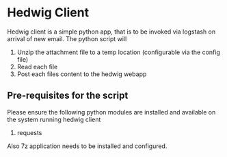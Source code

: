 # Hedwig Client

Hedwig client is a simple python app, that is to be invoked via logstash on arrival of new email.
The python script will 
 1. Unzip the attachment file to a temp location (configurable via the config file)
 2. Read each file 
 3. Post each files content to the hedwig webapp
 
 
## Pre-requisites for the script
Please ensure the following python modules are installed and available on the system running hedwig client
1. requests

Also 7z application needs to be installed and configured.

